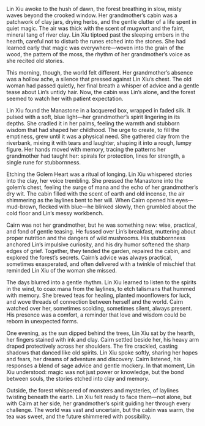 Lin Xiu awoke to the hush of dawn, the forest breathing in slow, misty waves beyond the crooked window. Her grandmother’s cabin was a patchwork of clay jars, drying herbs, and the gentle clutter of a life spent in quiet magic. The air was thick with the scent of mugwort and the faint, mineral tang of river clay. Lin Xiu tiptoed past the sleeping embers in the hearth, careful not to disturb the runes etched into the stones. She had learned early that magic was everywhere—woven into the grain of the wood, the pattern of the moss, the rhythm of her grandmother’s voice as she recited old stories.

This morning, though, the world felt different. Her grandmother’s absence was a hollow ache, a silence that pressed against Lin Xiu’s chest. The old woman had passed quietly, her final breath a whisper of advice and a gentle tease about Lin’s untidy hair. Now, the cabin was Lin’s alone, and the forest seemed to watch her with patient expectation.

Lin Xiu found the Manastone in a lacquered box, wrapped in faded silk. It pulsed with a soft, blue light—her grandmother’s spirit lingering in its depths. She cradled it in her palms, feeling the warmth and stubborn wisdom that had shaped her childhood. The urge to create, to fill the emptiness, grew until it was a physical need. She gathered clay from the riverbank, mixing it with tears and laughter, shaping it into a rough, lumpy figure. Her hands moved with memory, tracing the patterns her grandmother had taught her: spirals for protection, lines for strength, a single rune for stubbornness.

Etching the Golem Heart was a ritual of longing. Lin Xiu whispered stories into the clay, her voice trembling. She pressed the Manastone into the golem’s chest, feeling the surge of mana and the echo of her grandmother’s dry wit. The cabin filled with the scent of earth and old incense, the air shimmering as the laylines bent to her will. When Cairn opened his eyes—mud-brown, flecked with blue—he blinked slowly, then grumbled about the cold floor and Lin’s messy workbench.

Cairn was not her grandmother, but he was something new: wise, practical, and fond of gentle teasing. He fussed over Lin’s breakfast, muttering about proper nutrition and the dangers of wild mushrooms. His stubbornness anchored Lin’s impulsive curiosity, and his dry humor softened the sharp edges of grief. Together, they tended the garden, repaired the cabin, and explored the forest’s secrets. Cairn’s advice was always practical, sometimes exasperated, and often delivered with a twinkle of mischief that reminded Lin Xiu of the woman she missed.

The days blurred into a gentle rhythm. Lin Xiu learned to listen to the spirits in the wind, to coax mana from the laylines, to etch talismans that hummed with memory. She brewed teas for healing, planted moonflowers for luck, and wove threads of connection between herself and the world. Cairn watched over her, sometimes scolding, sometimes silent, always present. His presence was a comfort, a reminder that love and wisdom could be reborn in unexpected forms.

One evening, as the sun dipped behind the trees, Lin Xiu sat by the hearth, her fingers stained with ink and clay. Cairn settled beside her, his heavy arm draped protectively across her shoulders. The fire crackled, casting shadows that danced like old spirits. Lin Xiu spoke softly, sharing her hopes and fears, her dreams of adventure and discovery. Cairn listened, his responses a blend of sage advice and gentle mockery. In that moment, Lin Xiu understood: magic was not just power or knowledge, but the bond between souls, the stories etched into clay and memory.

Outside, the forest whispered of monsters and mysteries, of laylines twisting beneath the earth. Lin Xiu felt ready to face them—not alone, but with Cairn at her side, her grandmother’s spirit guiding her through every challenge. The world was vast and uncertain, but the cabin was warm, the tea was sweet, and the future shimmered with possibility.